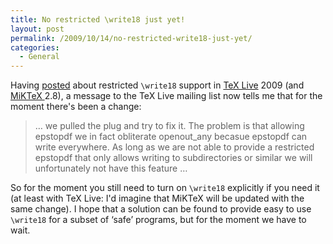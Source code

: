 ```yaml
---
title: No restricted \write18 just yet!
layout: post
permalink: /2009/10/14/no-restricted-write18-just-yet/
categories:
  - General
---
```

Having [posted](/2009/10/06/what-does-write18-mean/) about restricted `\write18` support in [TeX Live](https://tug.org/texlive) 2009 (and [MiKTeX ](https://www.miktex.org/)2.8), a message to the TeX Live mailing list now tells me that for the moment there's been a change:

> … we pulled the plug and try to fix it. The problem is that
allowing epstopdf we in fact obliterate openout_any becasue
epstopdf can write everywhere.
As long as we are not able to provide a restricted epstopdf that
only allows writing to subdirectories or similar we will
unfortunately not have this feature …

So for the moment you still need to turn on `\write18` explicitly if you need it (at least with TeX Live: I'd imagine that MiKTeX will be updated with the same change). I hope that a solution can be found to provide easy to use `\write18` for a subset of ‘safe’ programs, but for the moment we have to wait.
